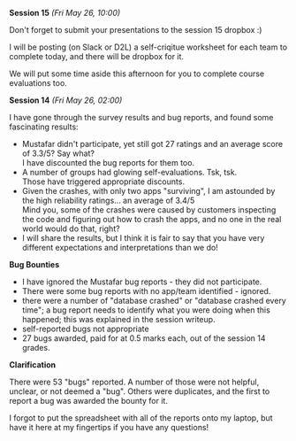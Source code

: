 
**Session 15** *(Fri May 26, 10:00)*  

Don't forget to submit your presentations to the session 15 dropbox :)

I will be posting (on Slack or D2L) a self-criqitue worksheet for each
team to complete today, and there will be dropbox for it.

We will put some time aside this afternoon for you to complete course
evaluations too.

**Session 14** *(Fri May 26, 02:00)*  

I have gone through the survey results and bug reports, and found some fascinating results:

- Mustafar didn't participate, yet still got 27 ratings and an average score of 3.3/5?
Say what?  
I have discounted the bug reports for them too.
- A number of groups had glowing self-evaluations. Tsk, tsk.  
Those have triggered appropriate discounts.
- Given the crashes, with only two apps "surviving", I am astounded by the high reliability ratings...
an average of 3.4/5  
Mind you, some of the crashes were caused by customers inspecting the code and
figuring out how to crash the apps, and no one in the real world would do that, right?
- I will share the results, but I think it is fair to say that you have very different
expectations and interpretations than we do!


**Bug Bounties**  

- I have ignored the Mustafar bug reports - they did not participate.  
- There were some bug reports with no app/team identified - ignored. 
- there were a number of "database crashed" or "database crashed every time"; a bug report
needs to identify what you were doing when this happened; this was explained
in the session writeup.
- self-reported bugs not appropriate
- 27 bugs awarded, paid for at 0.5 marks each, out of the session 14 grades.

**Clarification**

There were 53 "bugs" reported. A number of those were not helpful, unclear, or
not deemed a "bug". Others were duplicates, and the first to report a bug was awarded
the bounty for it.

I forgot to put the spreadsheet with all of the reports onto my laptop, but have it here at my fingertips
if you have any questions!
